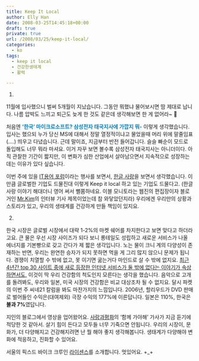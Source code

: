 ```yaml
---
title: Keep It Local
author: Elly Han
date: 2008-03-25T14:45:18+00:00
draft: true
private: true
url: /2008/03/25/keep-it-local/
categories:
  - ko
tags:
  - keep it local
  - 건강한생태계
  - 활력

---
```

1.



11월에 입사했으니 벌써 5개월이 지났습니다. 그동안 뭐했냐 물어보시면 땀 제대로 납니다. 나름 압박도 느끼고 퇴근도 늦게 한 것도 같은데 생각해보면 한 게 없어라~ 🙂

처음엔 **<font color="#0080c0">&#8216;한국&#8217; 마이크로소프트? 삼성전자 태국지사에 가깝지 뭐-</font>** 이렇게 생각했습니다. 입사는 했으되 누가 당신 MS에 대해서 정말 열정적이냐고 물었을때 머리 위에 말줄임표(&#8230;.) 띄우고 다녔습니다. 근데 말이죠, 지금부터 반전 들어갑니다. 슬슬 빠순이 모드로 돌입해도 너무 뭐라 마셔요. 이거 자꾸 보면 볼수록 삼성전자 태국지사는 아니더이다. 아직 관찰한 기간이 짧지만, 이 변화가 심한 산업에서 살아남으면서 지속적으로 성장하는데는 이유가 있다 싶습니다. 

이번 주에 있을 [IT용어 포럼][1]이라는 행사를 보면서, [한글 사랑][2]을 보면서 생각했습니다. 이만큼 글로벌한 기업도 드물진대 이렇게 Keep it local 하고 있는 기업도 드물다고. (한글 사랑 이야기 해대더니 영어 써서 뻘쭘하네요. 이블 모니토라는 웹진의 편집장이자 블로거인 [Mr.Kim][3]의 인터뷰 기사 제목이었는데 참 와닿았던지라) 우리에겐 우리만의 상황과 스토리가 있고, 우리의 생태계를 건강하게 만들 책임이 있지요.



2. 



한국 시장은 글로벌 시장에서 대략 1-2%의 마켓 쉐어를 차지한다고 보면 맞다고 하더라고요. 큰 물은 우선 시장 사이즈가 되다 보니 롱테일도 성립하고 새로운 서비스가 나올 에너지를 기본빵으로 갖고 간다가 제 짧은 생각입니다. 노는 물이 크니 계의 다양성이 존재하는 반면, 우리는 완연한 승자가 되지 못하면 먹을 게 그리 많지 않으니 문제가 됩니다. 경쟁이 치열할 수 밖에 없고, 못 이기면 굶는거다 마인드로 살 수 밖에 없지요. [최근 4년간 top 30 사이트 중에 새로 등장한 인터넷 서비스가 둘 밖에 없다는 이야기가 속상하면서도,][4] 이것이 딱 우리 건강함의 척도인지 모른다는 생각을 했습니다. 음악으로 고개를 돌려봐도, 우리와 일본, 미국 시장의 건강함은 비교 대상조차 될 수 없지요. 달시 파켓의 이번 주 씨네21 칼럼을 봐도 마찬가지의 느낌입니다. 2006년, 할리우드가 DVD 판매로 벌어들인 수익은(대여제외) 극장 수익의 177%에 이른답니다. 일본은 110%, 한국은 <span style="font-weight:bold;">불과 7%</span>였답니다. 

지인의 블로그에서 영상을 업어왔어요. [사랑과평화][5]의 &#8216;함께 가야해&#8217; 가사가 지금 듣기에 적당한 것 같아서. 살기 힘이 든다고 모두들 너무 기죽으면 안됩니다. 우리의 시장이, 문화가, 더 다양해지고 건강해지려면 난 뭘 해야 좋지 생각해봅니다. 생태계가 다양해야 변화에 적응하고, 진화할 수 있어요.

서울의 픽스드 바이크 크루인 [라이센스][6]를 소개합니다. 멋있어요. +_+

<p style="text-align:left;">
  <div class="jetpack-video-wrapper">
    <span class="embed-youtube" style="text-align:center; display: block;"></span>
  </div>
</p>

 [1]: http://www.microsoft.com/korea/hangul/events/language_forum/default.aspx
 [2]: http://www.microsoft.com/korea/hangul/
 [3]: http://www.mrkimsays.com/
 [4]: http://www.smartplace.kr/blog_post_283.aspx
 [5]: http://hyangmusic.com/View.php?cate_code=ODKP&code=329&album_mode=music
 [6]: http://www.licenseoul.com/